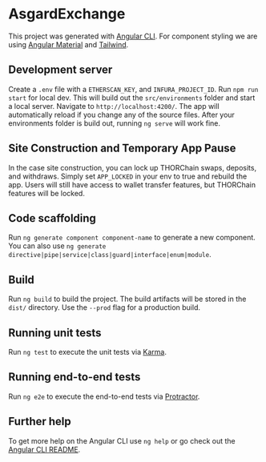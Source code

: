 # AsgardExchange

This project was generated with [Angular CLI](https://github.com/angular/angular-cli).
For component styling we are using [Angular Material](https://material.angular.io/) and [Tailwind](https://tailwindcss.com/docs).

## Development server

Create a `.env` file with a `ETHERSCAN_KEY`, and `INFURA_PROJECT_ID`. 
Run `npm run start` for local dev. This will build out the `src/environments` folder and start a local server.
Navigate to `http://localhost:4200/`. The app will automatically reload if you change any of the source files.
After your environments folder is build out, running `ng serve` will work fine.

## Site Construction and Temporary App Pause

In the case site construction, you can lock up THORChain swaps, deposits, and withdraws. Simply set `APP_LOCKED` in your env to true and rebuild the app. Users will still have access to wallet transfer features, but THORChain features will be locked.

## Code scaffolding

Run `ng generate component component-name` to generate a new component. You can also use `ng generate directive|pipe|service|class|guard|interface|enum|module`.

## Build

Run `ng build` to build the project. The build artifacts will be stored in the `dist/` directory. Use the `--prod` flag for a production build.

## Running unit tests

Run `ng test` to execute the unit tests via [Karma](https://karma-runner.github.io).

## Running end-to-end tests

Run `ng e2e` to execute the end-to-end tests via [Protractor](http://www.protractortest.org/).

## Further help

To get more help on the Angular CLI use `ng help` or go check out the [Angular CLI README](https://github.com/angular/angular-cli/blob/master/README.md).
